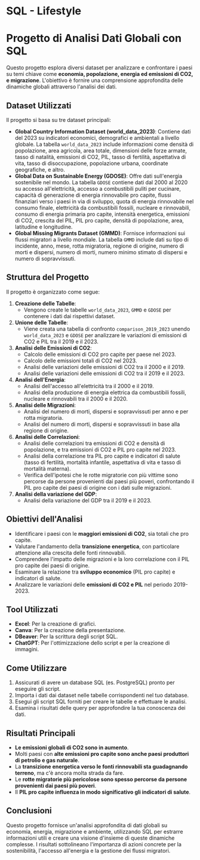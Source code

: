 # SQL - Lifestyle
# Progetto di Analisi Dati Globali con SQL

Questo progetto esplora diversi dataset per analizzare e confrontare i paesi su temi chiave come **economia, popolazione, energia ed emissioni di CO2, e migrazione**. L'obiettivo è fornire una comprensione approfondita delle dinamiche globali attraverso l'analisi dei dati.

## Dataset Utilizzati

Il progetto si basa su tre dataset principali:

*   **Global Country Information Dataset (world\_data\_2023)**: Contiene dati del 2023 su indicatori economici, demografici e ambientali a livello globale. La tabella `world_data_2023` include informazioni come densità di popolazione, area agricola, area totale, dimensioni delle forze armate, tasso di natalità, emissioni di CO2, PIL, tasso di fertilità, aspettativa di vita, tasso di disoccupazione, popolazione urbana, coordinate geografiche, e altro.
*   **Global Data on Sustainable Energy (GDOSE)**: Offre dati sull'energia sostenibile nel mondo. La tabella `GDOSE` contiene dati dal 2000 al 2020 su accesso all'elettricità, accesso a combustibili puliti per cucinare, capacità di generazione di energia rinnovabile pro capite, flussi finanziari verso i paesi in via di sviluppo, quota di energia rinnovabile nel consumo finale, elettricità da combustibili fossili, nucleare e rinnovabili, consumo di energia primaria pro capite, intensità energetica, emissioni di CO2, crescita del PIL, PIL pro capite, densità di popolazione, area, latitudine e longitudine.
*   **Global Missing Migrants Dataset (GMMD)**: Fornisce informazioni sui flussi migratori a livello mondiale. La tabella `GMMD` include dati su tipo di incidente, anno, mese, rotta migratoria, regione di origine, numero di morti e dispersi, numero di morti, numero minimo stimato di dispersi e numero di sopravvissuti.

## Struttura del Progetto

Il progetto è organizzato come segue:

1.  **Creazione delle Tabelle**:
    *   Vengono create le tabelle `world_data_2023`, `GMMD` e `GDOSE` per contenere i dati dai rispettivi dataset.
2.  **Unione delle Tabelle**:
    *   Viene creata una tabella di confronto `comparison_2019_2023` unendo `world_data_2023` e `GDOSE` per analizzare le variazioni di emissioni di CO2 e PIL tra il 2019 e il 2023.
3.  **Analisi delle Emissioni di CO2**:
    *   Calcolo delle emissioni di CO2 pro capite per paese nel 2023.
    *   Calcolo delle emissioni totali di CO2 nel 2023.
    *   Analisi delle variazioni delle emissioni di CO2 tra il 2000 e il 2019.
    *   Analisi delle variazioni delle emissioni di CO2 tra il 2019 e il 2023.
4.  **Analisi dell'Energia**:
    *   Analisi dell'accesso all'elettricità tra il 2000 e il 2019.
    *   Analisi della produzione di energia elettrica da combustibili fossili, nucleare e rinnovabili tra il 2000 e il 2020.
5.  **Analisi delle Migrazioni**:
    *   Analisi del numero di morti, dispersi e sopravvissuti per anno e per rotta migratoria.
    *   Analisi del numero di morti, dispersi e sopravvissuti in base alla regione di origine.
6.  **Analisi delle Correlazioni**:
    *   Analisi delle correlazioni tra emissioni di CO2 e densità di popolazione, e tra emissioni di CO2 e PIL pro capite nel 2023.
    *   Analisi della correlazione tra PIL pro capite e indicatori di salute (tasso di fertilità, mortalità infantile, aspettativa di vita e tasso di mortalità materna).
    *   Verifica dell'ipotesi che le rotte migratorie con più vittime sono percorse da persone provenienti dai paesi più poveri, confrontando il PIL pro capite dei paesi di origine con i dati sulle migrazioni.
7.  **Analisi della variazione del GDP**:
    *   Analisi della variazione del GDP tra il 2019 e il 2023.

## Obiettivi dell'Analisi

*   Identificare i paesi con le **maggiori emissioni di CO2**, sia totali che pro capite.
*   Valutare l'andamento della **transizione energetica**, con particolare attenzione alla crescita delle fonti rinnovabili.
*   Comprendere l'impatto delle migrazioni e la loro correlazione con il PIL pro capite dei paesi di origine.
*   Esaminare la relazione tra **sviluppo economico** (PIL pro capite) e indicatori di salute.
*   Analizzare le variazioni delle **emissioni di CO2 e PIL** nel periodo 2019-2023.

## Tool Utilizzati

*   **Excel**: Per la creazione di grafici.
*   **Canva**: Per la creazione della presentazione.
*   **DBeaver**: Per la scrittura degli script SQL.
*   **ChatGPT**: Per l'ottimizzazione dello script e per la creazione di immagini.

## Come Utilizzare

1.  Assicurati di avere un database SQL (es. PostgreSQL) pronto per eseguire gli script.
2.  Importa i dati dai dataset nelle tabelle corrispondenti nel tuo database.
3.  Esegui gli script SQL forniti per creare le tabelle e effettuare le analisi.
4.  Esamina i risultati delle query per approfondire la tua conoscenza dei dati.

## Risultati Principali

*   **Le emissioni globali di CO2 sono in aumento**.
*   Molti paesi con **alte emissioni pro capite sono anche paesi produttori di petrolio e gas naturale**.
*   La **transizione energetica verso le fonti rinnovabili sta guadagnando terreno**, ma c'è ancora molta strada da fare.
*   Le **rotte migratorie più pericolose sono spesso percorse da persone provenienti dai paesi più poveri**.
*   Il **PIL pro capite influenza in modo significativo gli indicatori di salute**.

## Conclusioni

Questo progetto fornisce un'analisi approfondita di dati globali su economia, energia, migrazione e ambiente, utilizzando SQL per estrarre informazioni utili e creare una visione d'insieme di queste dinamiche complesse. I risultati sottolineano l'importanza di azioni concrete per la sostenibilità, l'accesso all'energia e la gestione dei flussi migratori.
